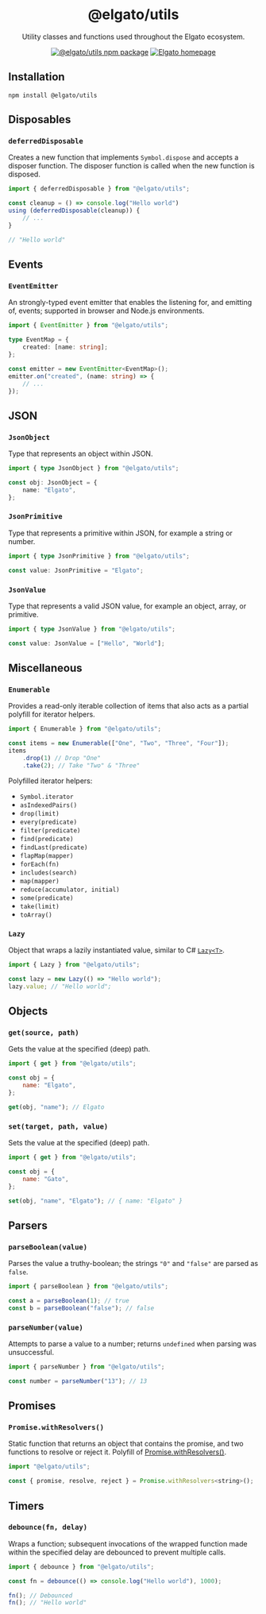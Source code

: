 <div align="center">

# @elgato/utils

Utility classes and functions used throughout the Elgato ecosystem.

[![@elgato/utils npm package](https://img.shields.io/npm/v/%40elgato/utils?logo=npm&logoColor=white)](https://www.npmjs.com/package/@elgato/utils)
[![Elgato homepage](https://img.shields.io/badge/Elgato-3431cf?labelColor=grey&logo=Elgato)](https://elgato.com)

</div>

## Installation

```
npm install @elgato/utils
```

## Disposables

### `deferredDisposable`

Creates a new function that implements `Symbol.dispose` and accepts a disposer function. The disposer function is called when the new function is disposed.

```js
import { deferredDisposable } from "@elgato/utils";

const cleanup = () => console.log("Hello world")
using (deferredDisposable(cleanup)) {
    // ...
}

// "Hello world"
```

## Events

### `EventEmitter`

An strongly-typed event emitter that enables the listening for, and emitting of, events; supported in browser and Node.js environments.

```ts
import { EventEmitter } from "@elgato/utils";

type EventMap = {
    created: [name: string];
};

const emitter = new EventEmitter<EventMap>();
emitter.on("created", (name: string) => {
    // ...
});
```

## JSON

### `JsonObject`

Type that represents an object within JSON.

```ts
import { type JsonObject } from "@elgato/utils";

const obj: JsonObject = {
    name: "Elgato",
};
```

### `JsonPrimitive`

Type that represents a primitive within JSON, for example a string or number.

```ts
import { type JsonPrimitive } from "@elgato/utils";

const value: JsonPrimitive = "Elgato";
```

### `JsonValue`

Type that represents a valid JSON value, for example an object, array, or primitive.

```ts
import { type JsonValue } from "@elgato/utils";

const value: JsonValue = ["Hello", "World"];
```

## Miscellaneous

### `Enumerable`

Provides a read-only iterable collection of items that also acts as a partial polyfill for iterator helpers.

```js
import { Enumerable } from "@elgato/utils";

const items = new Enumerable(["One", "Two", "Three", "Four"]);
items
    .drop(1) // Drop "One"
    .take(2); // Take "Two" & "Three"
```

Polyfilled iterator helpers:

- `Symbol.iterator`
- `asIndexedPairs()`
- `drop(limit)`
- `every(predicate)`
- `filter(predicate)`
- `find(predicate)`
- `findLast(predicate)`
- `flapMap(mapper)`
- `forEach(fn)`
- `includes(search)`
- `map(mapper)`
- `reduce(accumulator, initial)`
- `some(predicate)`
- `take(limit)`
- `toArray()`

### `Lazy`

Object that wraps a lazily instantiated value, similar to C# [`Lazy<T>`](https://learn.microsoft.com/en-us/dotnet/framework/performance/lazy-initialization).

```js
import { Lazy } from "@elgato/utils";

const lazy = new Lazy(() => "Hello world");
lazy.value; // "Hello world";
```

## Objects

### `get(source, path)`

Gets the value at the specified (deep) path.

```js
import { get } from "@elgato/utils";

const obj = {
    name: "Elgato",
};

get(obj, "name"); // Elgato
```

### `set(target, path, value)`

Sets the value at the specified (deep) path.

```js
import { get } from "@elgato/utils";

const obj = {
    name: "Gato",
};

set(obj, "name", "Elgato"); // { name: "Elgato" }
```

## Parsers

### `parseBoolean(value)`

Parses the value a truthy-boolean; the strings `"0"` and `"false"` are parsed as `false`.

```js
import { parseBoolean } from "@elgato/utils";

const a = parseBoolean(1); // true
const b = parseBoolean("false"); // false
```

### `parseNumber(value)`

Attempts to parse a value to a number; returns `undefined` when parsing was unsuccessful.

```js
import { parseNumber } from "@elgato/utils";

const number = parseNumber("13"); // 13
```

## Promises

### `Promise.withResolvers()`

Static function that returns an object that contains the promise, and two functions to resolve or reject it. Polyfill of [Promise.withResolvers()](https://developer.mozilla.org/en-US/docs/Web/JavaScript/Reference/Global_Objects/Promise/withResolvers).

```js
import "@elgato/utils";

const { promise, resolve, reject } = Promise.withResolvers<string>();
```

## Timers

### `debounce(fn, delay)`

Wraps a function; subsequent invocations of the wrapped function made within the specified delay are debounced to prevent multiple calls.

```js
import { debounce } from "@elgato/utils";

const fn = debounce(() => console.log("Hello world"), 1000);

fn(); // Debounced
fn(); // "Hello world"
```
